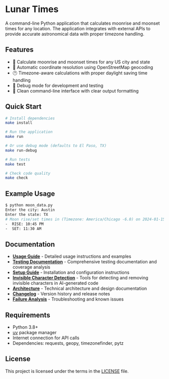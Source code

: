 # Lunar Times

A command-line Python application that calculates moonrise and moonset times for any location. The application integrates with external APIs to provide accurate astronomical data with proper timezone handling.

## Features

- 🌙 Calculate moonrise and moonset times for any US city and state
- 📍 Automatic coordinate resolution using OpenStreetMap geocoding
- 🕐 Timezone-aware calculations with proper daylight saving time handling
- 🔧 Debug mode for development and testing
- 🚀 Clean command-line interface with clear output formatting

## Quick Start

```bash
# Install dependencies
make install

# Run the application
make run

# Or use debug mode (defaults to El Paso, TX)
make run-debug

# Run tests
make test

# Check code quality
make check
```

## Example Usage

```bash
$ python moon_data.py
Enter the city: Austin
Enter the state: TX
# Moon rise/set times in (Timezone: America/Chicago -6.0) on 2024-01-15:
-  RISE: 10:45 PM
-  SET: 11:30 AM
```

## Documentation

- **[Usage Guide](docs/USAGE.md)** - Detailed usage instructions and examples
- **[Testing Documentation](docs/TEST.md)** - Comprehensive testing documentation and coverage analysis
- **[Setup Guide](docs/SETUP.md)** - Installation and configuration instructions
- **[Invisible Character Detection](scripts/invisible_chars_commands.md)** - Tools for detecting and removing invisible characters in AI-generated code
- **[Architecture](docs/ARCH.md)** - Technical architecture and design documentation
- **[Changelog](docs/CHANGELOG.md)** - Version history and release notes
- **[Failure Analysis](docs/FAILURE.md)** - Troubleshooting and known issues

## Requirements

- Python 3.8+
- [uv](https://docs.astral.sh/uv/) package manager
- Internet connection for API calls
- Dependencies: requests, geopy, timezonefinder, pytz

## License

This project is licensed under the terms in the [LICENSE](LICENSE) file.
